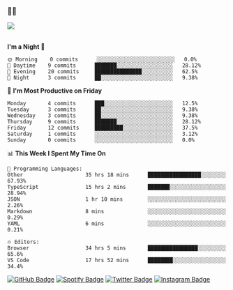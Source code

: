 ### 🤙🍺

<a href="https://github-readme-stats.vercel.app/api?username=hzak2xx&count_private=true&show_icons=true&theme=dracula">
  <img align="center" src="https://github-readme-stats.vercel.app/api?username=hzak2xx&count_private=true&show_icons=true&theme=dracula" />
</a>  
</br>
</br>

<!--START_SECTION:waka-->
**I'm a Night 🦉** 

```text
🌞 Morning    0 commits      ░░░░░░░░░░░░░░░░░░░░░░░░░   0.0% 
🌆 Daytime    9 commits      ███████░░░░░░░░░░░░░░░░░░   28.12% 
🌃 Evening    20 commits     ███████████████░░░░░░░░░░   62.5% 
🌙 Night      3 commits      ██░░░░░░░░░░░░░░░░░░░░░░░   9.38%

```
📅 **I'm Most Productive on Friday** 

```text
Monday       4 commits      ███░░░░░░░░░░░░░░░░░░░░░░   12.5% 
Tuesday      3 commits      ██░░░░░░░░░░░░░░░░░░░░░░░   9.38% 
Wednesday    3 commits      ██░░░░░░░░░░░░░░░░░░░░░░░   9.38% 
Thursday     9 commits      ███████░░░░░░░░░░░░░░░░░░   28.12% 
Friday       12 commits     █████████░░░░░░░░░░░░░░░░   37.5% 
Saturday     1 commits      ░░░░░░░░░░░░░░░░░░░░░░░░░   3.12% 
Sunday       0 commits      ░░░░░░░░░░░░░░░░░░░░░░░░░   0.0%

```


📊 **This Week I Spent My Time On** 

```text
💬 Programming Languages: 
Other                    35 hrs 18 mins      █████████████████░░░░░░░░   67.93% 
TypeScript               15 hrs 2 mins       ███████░░░░░░░░░░░░░░░░░░   28.94% 
JSON                     1 hr 10 mins        ░░░░░░░░░░░░░░░░░░░░░░░░░   2.26% 
Markdown                 8 mins              ░░░░░░░░░░░░░░░░░░░░░░░░░   0.29% 
YAML                     6 mins              ░░░░░░░░░░░░░░░░░░░░░░░░░   0.21%

🔥 Editors: 
Browser                  34 hrs 5 mins       ████████████████░░░░░░░░░   65.6% 
VS Code                  17 hrs 52 mins      ████████░░░░░░░░░░░░░░░░░   34.4%

```


<!--END_SECTION:waka-->

[![GitHub Badge](https://img.shields.io/badge/GitHub-100000?style=for-the-badge&logo=github&logoColor=white)](https://github.com/hzak2xx)
[![Spotify Badge](https://img.shields.io/badge/Spotify-1ED760?&style=for-the-badge&logo=spotify&logoColor=white)](https://open.spotify.com/user/uf90s6sbbh75a1mt44clkhkvf)
[![Twitter Badge](https://img.shields.io/badge/Twitter-1DA1F2?style=for-the-badge&logo=twitter&logoColor=white)](https://twitter.com/hzak2xx)
[![Instagram Badge](https://img.shields.io/badge/Instagram-E4405F?style=for-the-badge&logo=instagram&logoColor=white)](https://www.instagram.com/hzak2xx/)
